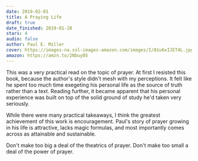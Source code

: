 ```yaml
---
date: 2019-02-01
title: A Praying Life
draft: true
date_finished: 2019-01-28
stars: 4
audio: false
author: Paul E. Miller
cover: https://images-na.ssl-images-amazon.com/images/I/81u6xIJET4L.jpg
amazon: https://amzn.to/2Nbuy05
---
```


This was a very practical read on the topic of prayer.
At first I resisted this book, because the author's style didn't mesh with my perceptions.
It felt like he spent too much time exegeting his personal life as the source of truth rather than a text.
Reading further, it became apparent that his personal experience was built on top of the solid ground of study he'd taken very seriously.

While there were many practical takeaways, I think the greatest achievement of this work is encouragement.
Paul's story of prayer growing in his life is attractive, lacks magic formulas, and most importantly comes across as attainable and sustainable.

Don't make too big a deal of the theatrics of prayer.
Don't make too small a deal of the power of prayer.
